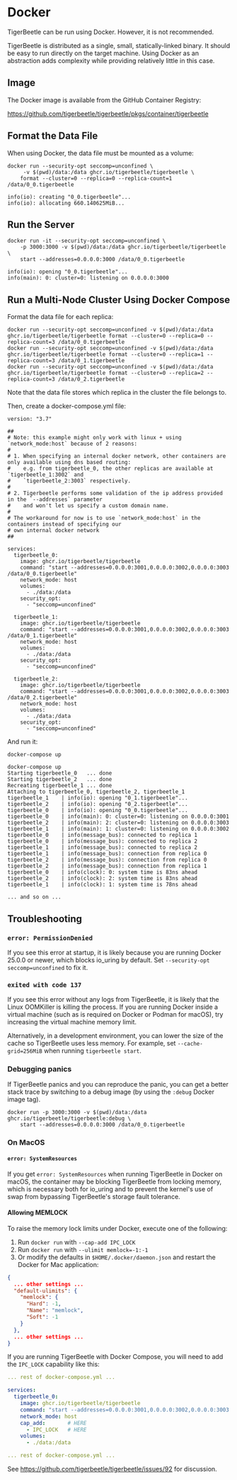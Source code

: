 # Docker

TigerBeetle can be run using Docker. However, it is not recommended.

TigerBeetle is distributed as a single, small, statically-linked binary. It
should be easy to run directly on the target machine. Using Docker as an
abstraction adds complexity while providing relatively little in this case.

## Image

The Docker image is available from the GitHub Container Registry:

<https://github.com/tigerbeetle/tigerbeetle/pkgs/container/tigerbeetle>

## Format the Data File

When using Docker, the data file must be mounted as a volume:

```shell
docker run --security-opt seccomp=unconfined \
     -v $(pwd)/data:/data ghcr.io/tigerbeetle/tigerbeetle \
    format --cluster=0 --replica=0 --replica-count=1 /data/0_0.tigerbeetle
```

```console
info(io): creating "0_0.tigerbeetle"...
info(io): allocating 660.140625MiB...
```

## Run the Server

```console
docker run -it --security-opt seccomp=unconfined \
    -p 3000:3000 -v $(pwd)/data:/data ghcr.io/tigerbeetle/tigerbeetle \
    start --addresses=0.0.0.0:3000 /data/0_0.tigerbeetle
```

```console
info(io): opening "0_0.tigerbeetle"...
info(main): 0: cluster=0: listening on 0.0.0.0:3000
```

## Run a Multi-Node Cluster Using Docker Compose

Format the data file for each replica:

```console
docker run --security-opt seccomp=unconfined -v $(pwd)/data:/data ghcr.io/tigerbeetle/tigerbeetle format --cluster=0 --replica=0 --replica-count=3 /data/0_0.tigerbeetle
docker run --security-opt seccomp=unconfined -v $(pwd)/data:/data ghcr.io/tigerbeetle/tigerbeetle format --cluster=0 --replica=1 --replica-count=3 /data/0_1.tigerbeetle
docker run --security-opt seccomp=unconfined -v $(pwd)/data:/data ghcr.io/tigerbeetle/tigerbeetle format --cluster=0 --replica=2 --replica-count=3 /data/0_2.tigerbeetle
```

Note that the data file stores which replica in the cluster the file belongs to.

Then, create a docker-compose.yml file:

```docker-compose
version: "3.7"

##
# Note: this example might only work with linux + using `network_mode:host` because of 2 reasons:
#
# 1. When specifying an internal docker network, other containers are only available using dns based routing:
#    e.g. from tigerbeetle_0, the other replicas are available at `tigerbeetle_1:3002` and
#    `tigerbeetle_2:3003` respectively.
#
# 2. Tigerbeetle performs some validation of the ip address provided in the `--addresses` parameter
#    and won't let us specify a custom domain name.
#
# The workaround for now is to use `network_mode:host` in the containers instead of specifying our
# own internal docker network
##

services:
  tigerbeetle_0:
    image: ghcr.io/tigerbeetle/tigerbeetle
    command: "start --addresses=0.0.0.0:3001,0.0.0.0:3002,0.0.0.0:3003 /data/0_0.tigerbeetle"
    network_mode: host
    volumes:
      - ./data:/data
    security_opt:
      - "seccomp=unconfined"

  tigerbeetle_1:
    image: ghcr.io/tigerbeetle/tigerbeetle
    command: "start --addresses=0.0.0.0:3001,0.0.0.0:3002,0.0.0.0:3003 /data/0_1.tigerbeetle"
    network_mode: host
    volumes:
      - ./data:/data
    security_opt:
      - "seccomp=unconfined"

  tigerbeetle_2:
    image: ghcr.io/tigerbeetle/tigerbeetle
    command: "start --addresses=0.0.0.0:3001,0.0.0.0:3002,0.0.0.0:3003 /data/0_2.tigerbeetle"
    network_mode: host
    volumes:
      - ./data:/data
    security_opt:
      - "seccomp=unconfined"
```

And run it:

```console
docker-compose up
```

```console
docker-compose up
Starting tigerbeetle_0   ... done
Starting tigerbeetle_2   ... done
Recreating tigerbeetle_1 ... done
Attaching to tigerbeetle_0, tigerbeetle_2, tigerbeetle_1
tigerbeetle_1    | info(io): opening "0_1.tigerbeetle"...
tigerbeetle_2    | info(io): opening "0_2.tigerbeetle"...
tigerbeetle_0    | info(io): opening "0_0.tigerbeetle"...
tigerbeetle_0    | info(main): 0: cluster=0: listening on 0.0.0.0:3001
tigerbeetle_2    | info(main): 2: cluster=0: listening on 0.0.0.0:3003
tigerbeetle_1    | info(main): 1: cluster=0: listening on 0.0.0.0:3002
tigerbeetle_0    | info(message_bus): connected to replica 1
tigerbeetle_0    | info(message_bus): connected to replica 2
tigerbeetle_1    | info(message_bus): connected to replica 2
tigerbeetle_1    | info(message_bus): connection from replica 0
tigerbeetle_2    | info(message_bus): connection from replica 0
tigerbeetle_2    | info(message_bus): connection from replica 1
tigerbeetle_0    | info(clock): 0: system time is 83ns ahead
tigerbeetle_2    | info(clock): 2: system time is 83ns ahead
tigerbeetle_1    | info(clock): 1: system time is 78ns ahead

... and so on ...
```

## Troubleshooting

### `error: PermissionDenied`

If you see this error at startup, it is likely because you are running Docker
25.0.0 or newer, which blocks io_uring by default. Set
`--security-opt seccomp=unconfined` to fix it.

### `exited with code 137`

If you see this error without any logs from TigerBeetle, it is likely that the
Linux OOMKiller is killing the process. If you are running Docker inside a
virtual machine (such as is required on Docker or Podman for macOS), try
increasing the virtual machine memory limit.

Alternatively, in a development environment, you can lower the size of the cache
so TigerBeetle uses less memory. For example, set `--cache-grid=256MiB` when
running `tigerbeetle start`.

### Debugging panics

If TigerBeetle panics and you can reproduce the panic, you can get a better
stack trace by switching to a debug image (by using the `:debug` Docker image
tag).

```console
docker run -p 3000:3000 -v $(pwd)/data:/data ghcr.io/tigerbeetle/tigerbeetle:debug \
    start --addresses=0.0.0.0:3000 /data/0_0.tigerbeetle
```

### On MacOS

#### `error: SystemResources`

If you get `error: SystemResources` when running TigerBeetle in Docker on macOS,
the container may be blocking TigerBeetle from locking memory, which is necessary both for io_uring
and to prevent the kernel's use of swap from bypassing TigerBeetle's storage fault tolerance.

#### Allowing MEMLOCK 

To raise the memory lock limits under Docker, execute one of the following:

1. Run `docker run` with `--cap-add IPC_LOCK`
2. Run `docker run` with `--ulimit memlock=-1:-1`
3. Or modify the defaults in `$HOME/.docker/daemon.json` and restart the Docker
   for Mac application:

```json
{
  ... other settings ...
  "default-ulimits": {
    "memlock": {
      "Hard": -1,
      "Name": "memlock",
      "Soft": -1
    }
  },
  ... other settings ...
}
```

If you are running TigerBeetle with Docker Compose, you will need to add the
`IPC_LOCK` capability like this:

```yaml
... rest of docker-compose.yml ...

services:
  tigerbeetle_0:
    image: ghcr.io/tigerbeetle/tigerbeetle
    command: "start --addresses=0.0.0.0:3001,0.0.0.0:3002,0.0.0.0:3003 /data/0_0.tigerbeetle"
    network_mode: host
    cap_add:       # HERE
      - IPC_LOCK   # HERE
    volumes:
      - ./data:/data

... rest of docker-compose.yml ...
```

See https://github.com/tigerbeetle/tigerbeetle/issues/92 for discussion.
